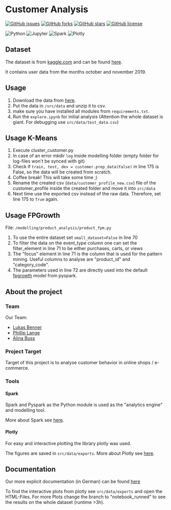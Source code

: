 # Customer Analysis


[![GitHub issues](https://img.shields.io/github/issues/BennerLukas/customeranalysis)](https://github.com/BennerLukas/customeranalysis/issues)
[![GitHub forks](https://img.shields.io/github/forks/BennerLukas/customeranalysis)](https://github.com/BennerLukas/customeranalysis/network)
[![GitHub stars](https://img.shields.io/github/stars/BennerLukas/customeranalysis)](https://github.com/BennerLukas/customeranalysis/stargazers)
[![GitHub license](https://img.shields.io/github/license/BennerLukas/customeranalysis)](https://github.com/BennerLukas/customeranalysis/blob/main/LICENSE)

![Python](https://img.shields.io/badge/Language-Python-lightgrey?style=flat&logo=python)
![Jupyter](https://img.shields.io/badge/Tool-Jupyter-lightgrey?style=flat&logo=jupyter)
![Spark](https://img.shields.io/badge/Library-Spark-lightgrey?style=flat&logo=Apache-Spark)
![Plotly](https://img.shields.io/badge/Library-Plotly-lightgrey?style=flat&logo=Plotly)


## Dataset
The dataset is from [kaggle.com](kaggle.com) and can be found [here](https://www.kaggle.com/mkechinov/ecommerce-behavior-data-from-multi-category-store).

It contains user data from the months october and november 2019.

## Usage
1. Download the data from [here](https://www.kaggle.com/mkechinov/ecommerce-behavior-data-from-multi-category-store).
2. Put the data in ```/src/data``` and unzip it to csv.
3. make sure you have installed all modules from ```requirements.txt```.
4. Run the ```explore.ipynb``` for initial analysis (Attention the whole dataset is giant. For debugging use ```src/data/test_data.csv```)

## Usage K-Means
1. Execute cluster_customer.py
2. In case of an error mkdir ```log``` inside modelling folder (empty folder for log-files won't be synced with git)
3. Check if ```train, test, dev = customer.prep_data(False)``` in line 175 is False, so the data will be created from scratch.
4. Coffee break! This will take some time ;)
5. Rename the created csv (```data/customer_profile_new.csv```) file of the customer_profile inside the created folder and move it into ```src/data```
6. Next time use the exported csv instead of the raw data. Therefore, set line 175 to ```True``` again.

## Usage FPGrowth
File: ```/modelling/product_analysis/product_fpm.py```
1. To use the entire dataset set ``small_dataset=False`` in line 70
2. To filter the data on the event_type column one can set the filter_element in line 71 to be either purchases, carts, or views
3. The "focus" element in line 71 is the column that is used for the pattern mining. Useful columns to analyse are "product_id" and "category_code".
4. The parameters used in line 72 are directly used into the default [fpgrowth](https://spark.apache.org/docs/3.1.1/api/python/reference/api/pyspark.ml.fpm.FPGrowth.html#pyspark.ml.fpm.FPGrowth) model from pyspark.


## About the project

### Team
Our Team:
- [Lukas Benner](https://github.com/BennerLukas)
- [Phillip Lange](https://github.com/Sabokou)
- [Alina Buss](https://github.com/Alinabuss)

### Project Target
Target of this project is to analyse customer behavior in online shops / e-commerce.

### Tools

#### Spark
Spark and Pyspark as the Python module is used as the "analytics engine" and modelling tool.

More about Spark see [here](https://spark.apache.org/).

#### Plotly
For easy and interactive plotting the library plotly was used.

The figures are saved in ```src/data/exports```.
More about Plotly see [here](https://plotly.com/).

## Documentation

Our more explicit documentation (in German) can be found [here](https://github.com/BennerLukas/customeranalysis/blob/main/documentation.md)


To find the interactive plots from plotly see ```src/data/exports``` and open the HTML-Files. 
For more Plots change the branch to "notebook_runned" to see the results on the whole dataset (runtime >3h).